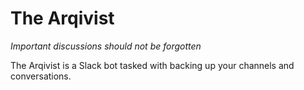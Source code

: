 # The Arqivist
_Important discussions should not be forgotten_

The Arqivist is a Slack bot tasked with backing up your channels and conversations.
